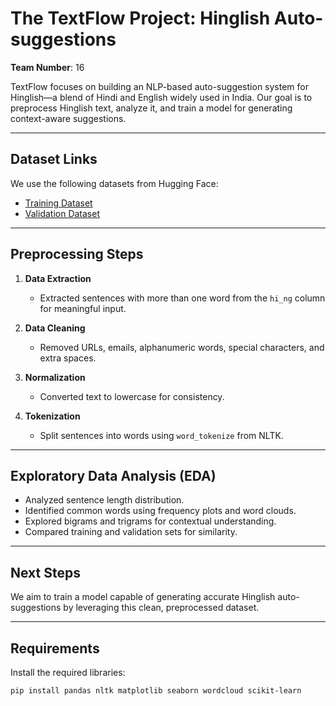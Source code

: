 # The TextFlow Project: Hinglish Auto-suggestions

**Team Number**: 16

TextFlow focuses on building an NLP-based auto-suggestion system for Hinglish—a blend of Hindi and English widely used in India. Our goal is to preprocess Hinglish text, analyze it, and train a model for generating context-aware suggestions.

---

## Dataset Links

We use the following datasets from Hugging Face:

- [Training Dataset](https://huggingface.co/datasets/DanArnin/Hinglish/viewer/default/train)  
- [Validation Dataset](https://huggingface.co/datasets/DanArnin/Hinglish/viewer/default/validation)

---

## Preprocessing Steps

1. **Data Extraction**  
   - Extracted sentences with more than one word from the `hi_ng` column for meaningful input.

2. **Data Cleaning**  
   - Removed URLs, emails, alphanumeric words, special characters, and extra spaces.

3. **Normalization**  
   - Converted text to lowercase for consistency.

4. **Tokenization**  
   - Split sentences into words using `word_tokenize` from NLTK.

---

## Exploratory Data Analysis (EDA)

- Analyzed sentence length distribution.  
- Identified common words using frequency plots and word clouds.  
- Explored bigrams and trigrams for contextual understanding.  
- Compared training and validation sets for similarity.

---

## Next Steps

We aim to train a model capable of generating accurate Hinglish auto-suggestions by leveraging this clean, preprocessed dataset.

---

## Requirements

Install the required libraries:

```bash
pip install pandas nltk matplotlib seaborn wordcloud scikit-learn
